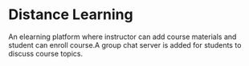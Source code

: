 # Distance Learning
An elearning platform where instructor can add course materials and student can enroll course.A group chat server is added for students to discuss course topics.